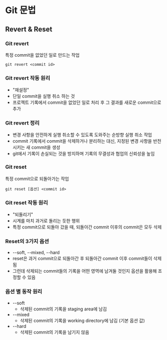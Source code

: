 # Git 문법

## Revert & Reset

### Git revert
특정 commit을 없었던 일로 만드는 작업

```
git revert <commit id>
```

### Git revert 작동 원리

- "재설정"
- 단일 commit을 실행 취소 하는 것
- 프로젝트 기록에서 commit을 없었던 일로 처리 후 그 결과를 새로운 commit으로 추가 

### Git revert 정리
- 변경 사항을 안전하게 실행 취소할 수 있도록 도와주는 순방향 실행 취소 작업
- commit 기록에서 commit을 삭제하거나 분리하는 대신, 지정된 변경 사항을 반전시키는 새 commit을 생성
- git에서 기록이 손실되는 것을 방지하며 기록의 무결성과 협업의 신뢰성을 높임

### Git reset
특정 commit으로 되돌아가는 작업

```
git reset [옵션] <commit id>
```

### Git reset 작동 원리
- "되돌리기"
- 시계를 마치 과거로 돌리는 듯한 행위
- 특정 commit으로 되돌아 갔을 때, 되돌아간 commit 이후의 commit은 모두 삭제


### Reset의 3가지 옵션
- --soft, --mixed, --hard
- reset은 과거 commit으로 되돌아간 후 되돌아간 commit 이후 commit들이 삭제됨
- 그런데 삭제되는 commit들의 기록을 어떤 영역에 남겨둘 것인지 옵션을 활용해 조정할 수 있음

### 옵션 별 동작 원리
- --soft
    - 삭제된 commit의 기록을 staging area에 남김
- --mixed
    - 삭제된 commit의 기록을 working directory에 남김 (기본 옵션 값)
- --hard
    - 삭제된 commit의 기록을 남기지 않음